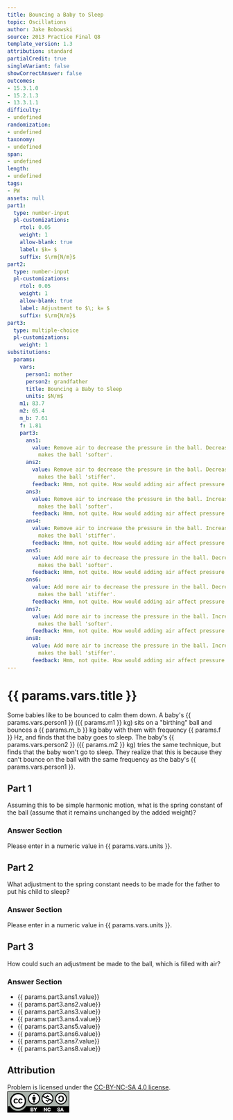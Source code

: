 ```yaml
---
title: Bouncing a Baby to Sleep
topic: Oscillations
author: Jake Bobowski
source: 2013 Practice Final Q8
template_version: 1.3
attribution: standard
partialCredit: true
singleVariant: false
showCorrectAnswer: false
outcomes:
- 15.3.1.0
- 15.2.1.3
- 13.3.1.1
difficulty:
- undefined
randomization:
- undefined
taxonomy:
- undefined
span:
- undefined
length:
- undefined
tags:
- PW
assets: null
part1:
  type: number-input
  pl-customizations:
    rtol: 0.05
    weight: 1
    allow-blank: true
    label: $k= $
    suffix: $\rm{N/m}$
part2:
  type: number-input
  pl-customizations:
    rtol: 0.05
    weight: 1
    allow-blank: true
    label: Adjustment to $\; k= $
    suffix: $\rm{N/m}$
part3:
  type: multiple-choice
  pl-customizations:
    weight: 1
substitutions:
  params:
    vars:
      person1: mother
      person2: grandfather
      title: Bouncing a Baby to Sleep
      units: $N/m$
    m1: 83.7
    m2: 65.4
    m_b: 7.61
    f: 1.81
    part3:
      ans1:
        value: Remove air to decrease the pressure in the ball. Decreased pressure
          makes the ball 'softer'.
      ans2:
        value: Remove air to decrease the pressure in the ball. Decreased pressure
          makes the ball 'stiffer'.
        feedback: Hmm, not quite. How would adding air affect pressure of the ball?
      ans3:
        value: Remove air to increase the pressure in the ball. Increased pressure
          makes the ball 'softer'.
        feedback: Hmm, not quite. How would adding air affect pressure of the ball?
      ans4:
        value: Remove air to increase the pressure in the ball. Increased pressure
          makes the ball 'stiffer'.
        feedback: Hmm, not quite. How would adding air affect pressure of the ball?
      ans5:
        value: Add more air to decrease the pressure in the ball. Decreased pressure
          makes the ball 'softer'.
        feedback: Hmm, not quite. How would adding air affect pressure of the ball?
      ans6:
        value: Add more air to decrease the pressure in the ball. Decreased pressure
          makes the ball 'stiffer'.
        feedback: Hmm, not quite. How would adding air affect pressure of the ball?
      ans7:
        value: Add more air to increase the pressure in the ball. Increased pressure
          makes the ball 'softer'.
        feedback: Hmm, not quite. How would adding air affect pressure of the ball?
      ans8:
        value: Add more air to increase the pressure in the ball. Increased pressure
          makes the ball 'stiffer'.
        feedback: Hmm, not quite. How would adding air affect pressure of the ball?
---
```

# {{ params.vars.title }}
Some  babies  like  to  be  bounced  to  calm  them  down.   A  baby's  {{ params.vars.person1 }} ({{ params.m1 }} kg) sits on a "birthing" ball and bounces a {{ params.m_b }} kg baby with them with frequency {{ params.f }} Hz, and finds that the baby goes to sleep.  The baby's {{ params.vars.person2 }} ({{ params.m2 }} kg) tries the same technique, but finds that the baby won't go to sleep.  They realize that this is because they can't bounce on the ball with the same frequency as the baby's {{ params.vars.person1 }}.

## Part 1

Assuming this to be simple harmonic motion, what is the spring constant of the ball (assume that it remains unchanged by the added weight)?

### Answer Section

Please enter in a numeric value in {{ params.vars.units }}.

## Part 2

What adjustment to the spring constant needs to be made for the father to put his child to sleep?

### Answer Section

Please enter in a numeric value in {{ params.vars.units }}.

## Part 3

How could such an adjustment be made to the ball, which is filled with air?

### Answer Section

- {{ params.part3.ans1.value}}
- {{ params.part3.ans2.value}}
- {{ params.part3.ans3.value}}
- {{ params.part3.ans4.value}}
- {{ params.part3.ans5.value}}
- {{ params.part3.ans6.value}}
- {{ params.part3.ans7.value}}
- {{ params.part3.ans8.value}}

## Attribution

Problem is licensed under the [CC-BY-NC-SA 4.0 license](https://creativecommons.org/licenses/by-nc-sa/4.0/).<br> ![The Creative Commons 4.0 license requiring attribution-BY, non-commercial-NC, and share-alike-SA license.](https://raw.githubusercontent.com/firasm/bits/master/by-nc-sa.png)